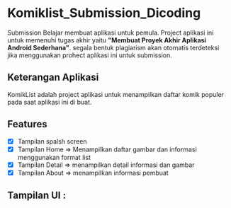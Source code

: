# Komiklist_Submission_Dicoding
Submission Belajar membuat aplikasi untuk pemula.
Project aplikasi ini untuk memenuhi tugas akhir yaitu **"Membuat Proyek Akhir Aplikasi Android Sederhana"**. segala bentuk plagiarism akan otomatis terdeteksi jika menggunakan prohect aplikasi ini untuk submission. 

## Keterangan Aplikasi
KomikList adalah project aplikasi untuk menampilkan daftar komik populer pada saat aplikasi ini di buat. 

## Features
- [x] Tampilan spalsh screen
- [x] Tampilan Home => Menampilkan daftar gambar dan informasi menggunakan format list
- [x] Tampilan Detail => menampilkan detail informasi dan gambar
- [x] Tampilan About => menampilkan informasi pembuat

## Tampilan UI :
